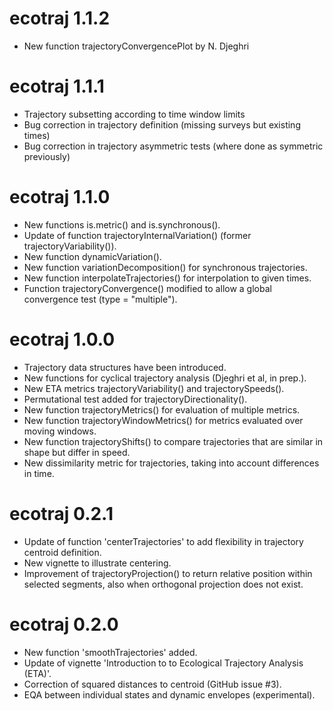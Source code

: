 # ecotraj 1.1.2
* New function trajectoryConvergencePlot by N. Djeghri

# ecotraj 1.1.1
* Trajectory subsetting according to time window limits
* Bug correction in trajectory definition (missing surveys but existing times)
* Bug correction in trajectory asymmetric tests (where done as symmetric previously)

# ecotraj 1.1.0
* New functions is.metric() and is.synchronous().
* Update of function trajectoryInternalVariation() (former trajectoryVariability()).
* New function dynamicVariation().
* New function variationDecomposition() for synchronous trajectories.
* New function interpolateTrajectories() for interpolation to given times.
* Function trajectoryConvergence() modified to allow a global convergence test (type = "multiple").

# ecotraj 1.0.0
* Trajectory data structures have been introduced.
* New functions for cyclical trajectory analysis (Djeghri et al, in prep.).
* New ETA metrics trajectoryVariability() and trajectorySpeeds().
* Permutational test added for trajectoryDirectionality().
* New function trajectoryMetrics() for evaluation of multiple metrics.
* New function trajectoryWindowMetrics() for metrics evaluated over moving windows.
* New function trajectoryShifts() to compare trajectories that are similar in shape but differ in speed.
* New dissimilarity metric for trajectories, taking into account differences in time.

# ecotraj 0.2.1
* Update of function 'centerTrajectories' to add flexibility in trajectory centroid definition.
* New vignette to illustrate centering.
* Improvement of trajectoryProjection() to return relative position within selected segments, also when orthogonal projection does not exist.

# ecotraj 0.2.0
* New function 'smoothTrajectories' added.
* Update of vignette 'Introduction to to Ecological Trajectory Analysis (ETA)'.
* Correction of squared distances to centroid (GitHub issue #3).
* EQA between individual states and dynamic envelopes (experimental).
